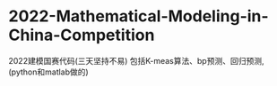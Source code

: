 # 2022-Mathematical-Modeling-in-China-Competition
2022建模国赛代码(三天坚持不易) 包括K-meas算法、bp预测、回归预测,(python和matlab做的)
